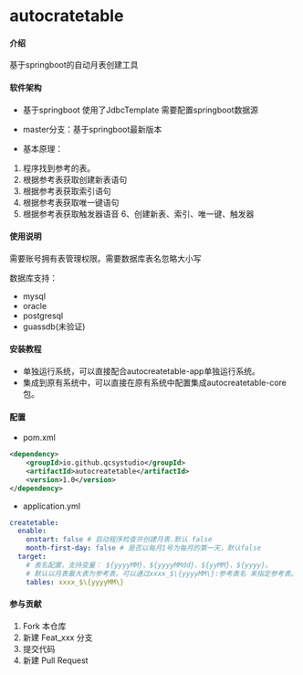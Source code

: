 # autocratetable

#### 介绍
基于springboot的自动月表创建工具

#### 软件架构
- 基于springboot 使用了JdbcTemplate 需要配置springboot数据源
- master分支：基于springboot最新版本


- 基本原理：
1. 程序找到参考的表。
2. 根据参考表获取创建新表语句
3. 根据参考表获取索引语句
4. 根据参考表获取唯一键语句
5. 根据参考表获取触发器语音
6、创建新表、索引、唯一键、触发器
#### 使用说明
需要账号拥有表管理权限。需要数据库表名忽略大小写

数据库支持：
- mysql
- oracle
- postgresql
- guassdb(未验证)
#### 安装教程

- 单独运行系统，可以直接配合autocreatetable-app单独运行系统。
- 集成到原有系统中，可以直接在原有系统中配置集成autocreatetable-core包。

#### 配置
- pom.xml
```xml
<dependency>
    <groupId>io.github.qcsystudio</groupId>
    <artifactId>autocreatetable</artifactId>
    <version>1.0</version>
</dependency>

```
- application.yml
```yaml
createtable:
  enable:
    onstart: false # 启动程序检查并创建月表.默认 false
    month-first-day: false # 是否以每月1号为每月的第一天，默认false
  target:
    # 表名配置，支持变量： ${yyyyMM}、${yyyyMMdd}、${yyMM}、${yyyy}。
    # 默认以月表最大表为参考表。可以通过xxxx_$\{yyyyMM\}:参考表名 来指定参考表。[max]指使用最大月表为参考表。[min]指使用最小月表为参考表。
    tables: xxxx_$\{yyyyMM\} 

```
#### 参与贡献

1.  Fork 本仓库
2.  新建 Feat_xxx 分支
3.  提交代码
4.  新建 Pull Request
